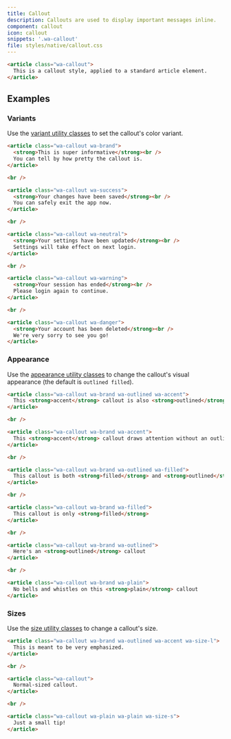 ```yaml
---
title: Callout
description: Callouts are used to display important messages inline.
component: callout
icon: callout
snippets: '.wa-callout'
file: styles/native/callout.css
---
```


```html {.example}
<article class="wa-callout">
  This is a callout style, applied to a standard article element.
</article>
```

## Examples

### Variants

Use the [variant utility classes](../utilities/color.md) to set the callout's color variant.

```html {.example}
<article class="wa-callout wa-brand">
  <strong>This is super informative</strong><br />
  You can tell by how pretty the callout is.
</article>

<br />

<article class="wa-callout wa-success">
  <strong>Your changes have been saved</strong><br />
  You can safely exit the app now.
</article>

<br />

<article class="wa-callout wa-neutral">
  <strong>Your settings have been updated</strong><br />
  Settings will take effect on next login.
</article>

<br />

<article class="wa-callout wa-warning">
  <strong>Your session has ended</strong><br />
  Please login again to continue.
</article>

<br />

<article class="wa-callout wa-danger">
  <strong>Your account has been deleted</strong><br />
  We're very sorry to see you go!
</article>
```

### Appearance

Use the [appearance utility classes](/docs/utilities/appearance) to change the callout's visual appearance (the default is `outlined filled`).

```html {.example}
<article class="wa-callout wa-brand wa-outlined wa-accent">
  This <strong>accent</strong> callout is also <strong>outlined</strong>
</article>

<br />

<article class="wa-callout wa-brand wa-accent">
  This <strong>accent</strong> callout draws attention without an outline
</article>

<br />

<article class="wa-callout wa-brand wa-outlined wa-filled">
  This callout is both <strong>filled</strong> and <strong>outlined</strong>
</article>

<br />

<article class="wa-callout wa-brand wa-filled">
  This callout is only <strong>filled</strong>
</article>

<br />

<article class="wa-callout wa-brand wa-outlined">
  Here's an <strong>outlined</strong> callout
</article>

<br />

<article class="wa-callout wa-brand wa-plain">
  No bells and whistles on this <strong>plain</strong> callout
</article>
```

### Sizes

Use the [size utility classes](../utilities/size.md) to change a callout's size.

```html {.example}
<article class="wa-callout wa-brand wa-outlined wa-accent wa-size-l">
  This is meant to be very emphasized.
</article>

<br />

<article class="wa-callout">
  Normal-sized callout.
</article>

<br />

<article class="wa-callout wa-plain wa-plain wa-size-s">
  Just a small tip!
</article>
```
